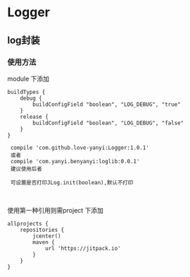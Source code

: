 # Logger
## log封装

### 使用方法

module 下添加

    buildTypes {
        debug {
            buildConfigField "boolean", "LOG_DEBUG", "true"
        }
        release {
            buildConfigField "boolean", "LOG_DEBUG", "false"
        }
    }

     compile 'com.github.love-yanyi:Logger:1.0.1'
     或者
     compile 'com.yanyi.benyanyi:loglib:0.0.1'
     建议使用后者

     可设置是否打印JLog.init(boolean),默认不打印

<br/>

使用第一种引用则需project 下添加

    allprojects {
        repositories {
            jcenter()
            maven {
                url 'https://jitpack.io'
            }
        }
    }
    